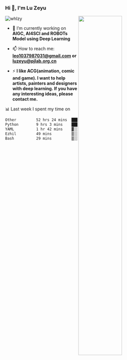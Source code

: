 ### Hi 👋, I'm Lu Zeyu

<img src="https://komarev.com/ghpvc/?username=whlzy&label=Profile%20views&color=0e75b6&style=flat" alt="whlzy" />
<img align="right" width="53%" src="https://github-readme-stats.vercel.app/api?username=whlzy&show_icons=true">

- 🔭 I’m currently working on **AIGC, AI4SCI and ROBOTs Model using Deep Learning**

- 📫 How to reach me: **leo1037987031@gmail.com or luzeyu@pjlab.org.cn**

- ⚡ **I like ACG(animation, comic and game). I want to help artists, painters and designers with deep learning. If you have any interesting ideas, please contact me.**

📊 Last week I spent my time on

<!--START_SECTION:waka-->

```txt
Other         52 hrs 24 mins  ████████████████████▒░░░░   80.92 %
Python        9 hrs 3 mins    ███▒░░░░░░░░░░░░░░░░░░░░░   13.99 %
YAML          1 hr 42 mins    ▓░░░░░░░░░░░░░░░░░░░░░░░░   02.64 %
Ezhil         49 mins         ▒░░░░░░░░░░░░░░░░░░░░░░░░   01.29 %
Bash          29 mins         ▒░░░░░░░░░░░░░░░░░░░░░░░░   00.76 %
```

<!--END_SECTION:waka-->

